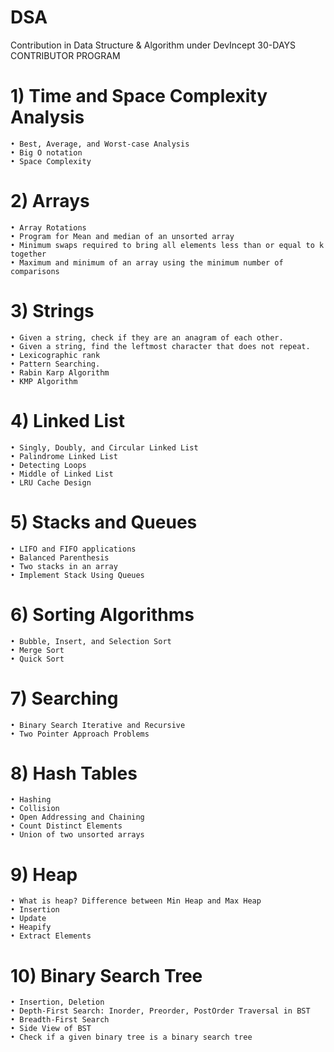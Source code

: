 # DSA
Contribution in Data Structure &amp; Algorithm under DevIncept 30-DAYS CONTRIBUTOR PROGRAM
# 1) Time and Space Complexity Analysis 
    • Best, Average, and Worst-case Analysis
    • Big O notation
    • Space Complexity 
# 2) Arrays
    • Array Rotations
    • Program for Mean and median of an unsorted array
    • Minimum swaps required to bring all elements less than or equal to k together
    • Maximum and minimum of an array using the minimum number of comparisons
# 3) Strings
    • Given a string, check if they are an anagram of each other.
    • Given a string, find the leftmost character that does not repeat.
    • Lexicographic rank
    • Pattern Searching.
    • Rabin Karp Algorithm
    • KMP Algorithm

# 4) Linked List 
    • Singly, Doubly, and Circular Linked List
    • Palindrome Linked List
    • Detecting Loops
    • Middle of Linked List
    • LRU Cache Design
# 5) Stacks and Queues
    • LIFO and FIFO applications
    • Balanced Parenthesis
    • Two stacks in an array
    • Implement Stack Using Queues
# 6) Sorting Algorithms
    • Bubble, Insert, and Selection Sort
    • Merge Sort
    • Quick Sort
# 7) Searching 
    • Binary Search Iterative and Recursive
    • Two Pointer Approach Problems
# 8) Hash Tables
    • Hashing 
    • Collision 
    • Open Addressing and Chaining 
    • Count Distinct Elements
    • Union of two unsorted arrays
# 9) Heap 
    • What is heap? Difference between Min Heap and Max Heap
    • Insertion
    • Update 
    • Heapify 
    • Extract Elements
# 10) Binary Search Tree
    • Insertion, Deletion
    • Depth-First Search: Inorder, Preorder, PostOrder Traversal in BST
    • Breadth-First Search
    • Side View of BST
    • Check if a given binary tree is a binary search tree


